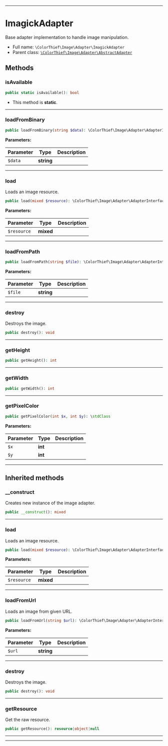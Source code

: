***

# ImagickAdapter

Base adapter implementation to handle image manipulation.



* Full name: `\ColorThief\Image\Adapter\ImagickAdapter`
* Parent class: [`\ColorThief\Image\Adapter\AbstractAdapter`](./AbstractAdapter.md)




## Methods


### isAvailable



```php
public static isAvailable(): bool
```



* This method is **static**.







***

### loadFromBinary



```php
public loadFromBinary(string $data): \ColorThief\Image\Adapter\AdapterInterface
```








**Parameters:**

| Parameter | Type | Description |
|-----------|------|-------------|
| `$data` | **string** |  |




***

### load

Loads an image resource.

```php
public load(mixed $resource): \ColorThief\Image\Adapter\AdapterInterface
```








**Parameters:**

| Parameter | Type | Description |
|-----------|------|-------------|
| `$resource` | **mixed** |  |




***

### loadFromPath



```php
public loadFromPath(string $file): \ColorThief\Image\Adapter\AdapterInterface
```








**Parameters:**

| Parameter | Type | Description |
|-----------|------|-------------|
| `$file` | **string** |  |




***

### destroy

Destroys the image.

```php
public destroy(): void
```











***

### getHeight



```php
public getHeight(): int
```











***

### getWidth



```php
public getWidth(): int
```











***

### getPixelColor



```php
public getPixelColor(int $x, int $y): \stdClass
```








**Parameters:**

| Parameter | Type | Description |
|-----------|------|-------------|
| `$x` | **int** |  |
| `$y` | **int** |  |




***


## Inherited methods


### __construct

Creates new instance of the image adapter.

```php
public __construct(): mixed
```











***

### load

Loads an image resource.

```php
public load(mixed $resource): \ColorThief\Image\Adapter\AdapterInterface
```








**Parameters:**

| Parameter | Type | Description |
|-----------|------|-------------|
| `$resource` | **mixed** |  |




***

### loadFromUrl

Loads an image from given URL.

```php
public loadFromUrl(string $url): \ColorThief\Image\Adapter\AdapterInterface
```








**Parameters:**

| Parameter | Type | Description |
|-----------|------|-------------|
| `$url` | **string** |  |




***

### destroy

Destroys the image.

```php
public destroy(): void
```











***

### getResource

Get the raw resource.

```php
public getResource(): resource|object|null
```











***


***

